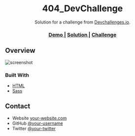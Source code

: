 <!-- Please update value in the {}  -->

<h1 align="center"> 404_DevChallenge </h1>

<div align="center">
   Solution for a challenge from  <a href="http://devchallenges.io" target="_blank">Devchallenges.io</a>.
</div>

<div align="center">
  <h3>
    <a href="https://mariovarela99.github.io/404_challenge/">
      Demo
    </a>
    <span> | </span>
    <a href="https://{your-url-to-the-solution}">
      Solution
    </a>
    <span> | </span>
    <a href="https://devchallenges.io/challenges/wBunSb7FPrIepJZAg0sY">
      Challenge
    </a>
  </h3>
</div>

## Overview

![screenshot](https://user-images.githubusercontent.com/16707738/92399059-5716eb00-f132-11ea-8b14-bcacdc8ec97b.png)

### Built With

- [HTML](https://html.org/)
- [Sass](https://sass.org/)

## Contact

- Website [your-website.com](https://{mariovarela99/me.io})
- GitHub [@your-username](https://{github.com/mariovarela99})
- Twitter [@your-twitter](https://{twitter.com/mariovarela4})
